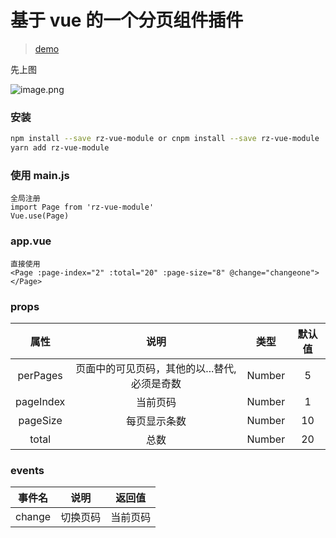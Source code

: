 # 基于 vue 的一个分页组件插件
> [demo](https://roc-zhou.github.io/rz-vue-module/)

先上图

![image.png](https://i.loli.net/2019/09/02/A7vo2caqxsLUZ58.png)

### 安装
```sh
npm install --save rz-vue-module or cnpm install --save rz-vue-module
yarn add rz-vue-module
```

### 使用 main.js
```
全局注册
import Page from 'rz-vue-module'
Vue.use(Page)
```
### app.vue
```
直接使用
<Page :page-index="2" :total="20" :page-size="8" @change="changeone"></Page>
```
### props
|   属性    |                     说明                      |  类型  | 默认值 |
| :-------: | :-------------------------------------------: | :----: | :----: |
| perPages  | 页面中的可见页码，其他的以...替代, 必须是奇数 | Number |   5    |
| pageIndex |                   当前页码                    | Number |   1    |
| pageSize  |                 每页显示条数                  | Number |   10   |
|   total   |                     总数                      | Number |   20   |

### events
| 事件名 |   说明   |  返回值  |
| :----: | :------: | :------: |
| change | 切换页码 | 当前页码 |
